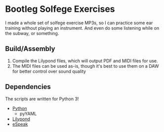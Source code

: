 # Bootleg Solfege Exercises

I made a whole set of solfege exercise MP3s, so I can practice some ear training without playing an instrument. And even do some listening while on the subway, or something.

## Build/Assembly

1. Compile the Lilypond files, which will output PDF and MIDI files for use.
2. The MIDI files can be used as-is, though it's best to use them on a DAW for better control over sound quality

## Dependencies

The scripts are written for Python 3!

- [Python](https://www.python.org/downloads/)
    + pyYAML
- [Lilypond](http://lilypond.org/)
- [eSpeak](http://espeak.sourceforge.net/)
